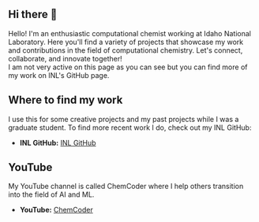 ## Hi there 👋

Hello! I'm an enthusiastic computational chemist working at Idaho National Laboratory. Here you'll find a variety of projects that showcase my work and contributions in the field of computational chemistry. Let's connect, collaborate, and innovate together!\
I am not very active on this page as you can see but you can find more of my work on INL's GitHub page.

## Where to find my work

I use this for some creative projects and my past projects while I was a graduate student. To find more recent work I do, check out my INL GitHub:
- **INL GitHub:** [INL GitHub](https://github.inl.gov/keerthanraghavendra-rao)

## YouTube

My YouTube channel is called ChemCoder where I help others transition into the field of AI and ML.

- **YouTube:** [ChemCoder](https://www.youtube.com/@ChemCoder404)
